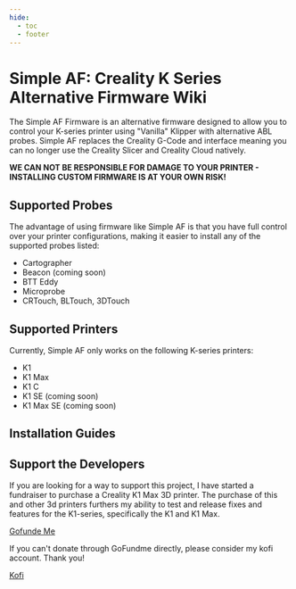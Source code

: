 ```yaml
---
hide:
  - toc
  - footer
---
```



# Simple AF: Creality K Series Alternative Firmware Wiki

The Simple AF Firmware is an alternative firmware designed to allow you to control your K-series printer using "Vanilla" Klipper with alternative ABL probes.
Simple AF replaces the Creality G-Code and interface meaning you can no longer use the Creality Slicer and Creality Cloud natively.

<b>  WE CAN NOT BE RESPONSIBLE FOR DAMAGE TO YOUR PRINTER - INSTALLING CUSTOM FIRMWARE IS AT YOUR OWN RISK!</b>

## Supported Probes
The advantage of using firmware like Simple AF is that you have full control over your printer configurations, making it easier to install any of the supported probes listed:
<uL>
  <li>Cartographer</li>
  <li>Beacon (coming soon)</li>
  <li>BTT Eddy</li>
  <li>Microprobe</li>
  <li>CRTouch, BLTouch, 3DTouch</li>
</uL>

## Supported Printers
Currently, Simple AF only works on the following K-series printers:
<ul>
  <li>K1</li>
  <li>K1 Max</li>
  <li>K1 C</li>
  <li>K1 SE (coming soon)</li>
  <li>K1 Max SE (coming soon)</li>
</ul>

## Installation Guides 



## Support the Developers

If you are looking for a way to support this project, I have started a fundraiser to purchase a Creality K1 Max 3D printer. The purchase of this and other 3d printers furthers my ability to test and release fixes and features for the K1-series, specifically the K1 and K1 Max.

[Gofunde Me](https://gofund.me/2033eedb)

If you can't donate through GoFundme directly, please consider my kofi account. Thank you!

[Kofi](https://ko-fi.com/pellcorp49698)


<div class="gfm-embed" data-url="https://www.gofundme.com/f/purchase-an-additional-k1-as-a-dedicated-simple-af-printer/widget/large?sharesheet=manage hero&attribution_id=sl:20130688-c9e2-4084-ad45-0811fe23f0bc"></div><script defer src="https://www.gofundme.com/static/js/embed.js"></script>

